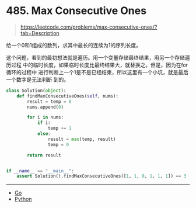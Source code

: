 # 485. Max Consecutive Ones

> https://leetcode.com/problems/max-consecutive-ones/?tab=Description

给一个0和1组成的数列，求其中最长的连续为1的序列长度。

这个问题，看到的最初想法就是遍历。用一个变量存储最终结果，用另一个存储遍历过程
中的临时长度，如果临时长度比最终结果大，就替换之。但是，因为在for循环的过程中
进行判断上一个1是不是已经结束，所以这里有一个小坑，就是最后一个数字是无法判断
到的。

```python
class Solution(object):
    def findMaxConsecutiveOnes(self, nums):
        result = temp = 0
        nums.append(0)

        for i in nums:
            if i:
                temp += 1
            else:
                result = max(temp, result)
                temp = 0

        return result


if __name__ == "__main__":
    assert Solution().findMaxConsecutiveOnes([1, 1, 0, 1, 1, 1]) == 3
```

-----

- [Go](./code/485.max_consecutive_ones.go)
- [Python](./code/485.max_consecutive_ones.py)
